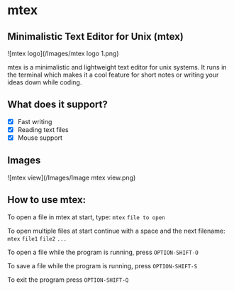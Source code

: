 # mtex #

## Minimalistic Text Editor for Unix (mtex) ##

![mtex logo](/Images/mtex logo 1.png)

mtex is a minimalistic and lightweight text editor for unix systems. It runs in the terminal which makes it a cool feature for short notes or writing your ideas down while coding.

## What does it support? ##

- [x] Fast writing
- [x] Reading text files
- [x] Mouse support

## Images ##

![mtex view](/Images/Image mtex view.png)

## How to use mtex: ##

To open a file in mtex at start, type:
    `mtex` `file to open`

To open multiple files at start continue with a space and the next filename:
    `mtex` `file1` `file2` `...`

To open a file while the program is running, press `OPTION-SHIFT-O`

To save a file while the program is running, press `OPTION-SHIFT-S`

To exit the program press `OPTION-SHIFT-Q`

